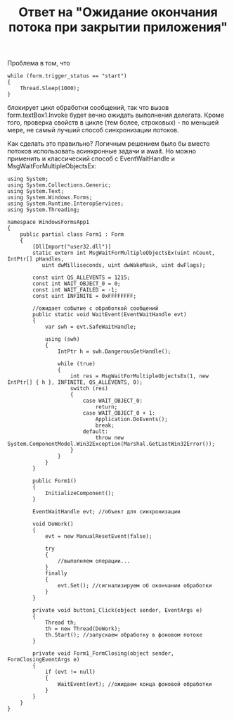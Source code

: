 ﻿---
title: "Ответ на \"Ожидание окончания потока при закрытии приложения\""
se.owner.user_id: 240512
se.owner.display_name: "MSDN.WhiteKnight"
se.owner.link: "https://ru.stackoverflow.com/users/240512/msdn-whiteknight"
se.answer_id: 969736
se.question_id: 969540
se.post_type: answer
se.score: 2
se.is_accepted: False
---
<p>Проблема в том, что</p>

<pre><code>while (form.trigger_status == "start")
{
    Thread.Sleep(1000);
}
</code></pre>

<p>блокирует цикл обработки сообщений, так что вызов form.textBox1.Invoke будет вечно ожидать выполнения делегата. Кроме того, проверка свойств в цикле (тем более, строковых) - по меньшей мере, не самый лучший способ синхронизации потоков. </p>

<p>Как сделать это правильно? Логичным решением было бы вместо потоков использовать асинхронные задачи и await. Но можно применить и классический способ с EventWaitHandle и MsgWaitForMultipleObjectsEx:</p>

<pre><code>using System;
using System.Collections.Generic;
using System.Text;
using System.Windows.Forms;
using System.Runtime.InteropServices;
using System.Threading;

namespace WindowsFormsApp1
{
    public partial class Form1 : Form
    {
        [DllImport("user32.dll")]
        static extern int MsgWaitForMultipleObjectsEx(uint nCount, IntPtr[] pHandles,
           uint dwMilliseconds, uint dwWakeMask, uint dwFlags);

        const uint QS_ALLEVENTS = 1215;
        const int WAIT_OBJECT_0 = 0;
        const int WAIT_FAILED = -1;
        const uint INFINITE = 0xFFFFFFFF;

        //ожидает событие с обработкой сообщений
        public static void WaitEvent(EventWaitHandle evt)
        {    
            var swh = evt.SafeWaitHandle;

            using (swh)
            {
                IntPtr h = swh.DangerousGetHandle();

                while (true)
                {
                    int res = MsgWaitForMultipleObjectsEx(1, new IntPtr[] { h }, INFINITE, QS_ALLEVENTS, 0);
                    switch (res)
                    {
                        case WAIT_OBJECT_0:
                            return;
                        case WAIT_OBJECT_0 + 1:
                            Application.DoEvents();
                            break;
                        default:
                            throw new System.ComponentModel.Win32Exception(Marshal.GetLastWin32Error());
                    }
                }
            }
        }

        public Form1()
        {
            InitializeComponent();            
        }

        EventWaitHandle evt; //объект для синхронизации

        void DoWork()
        {
            evt = new ManualResetEvent(false);

            try
            {
                //выполняем операции...
            }
            finally
            {
                evt.Set(); //сигнализируем об окончании обработки
            }
        }        

        private void button1_Click(object sender, EventArgs e)
        {
            Thread th;
            th = new Thread(DoWork);
            th.Start(); //запускаем обработку в фоновом потоке            
        }     

        private void Form1_FormClosing(object sender, FormClosingEventArgs e)
        {
            if (evt != null)
            {
                WaitEvent(evt); //ожидаем конца фоновой обработки
            }
        }
    }  
}
</code></pre>
